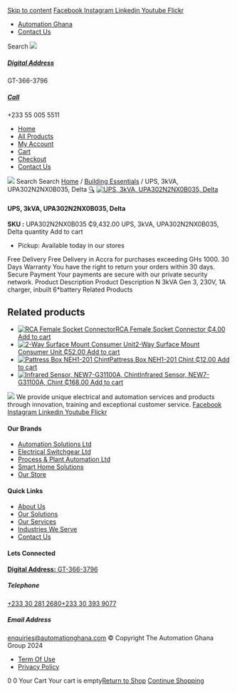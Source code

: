 [Skip to content](https://store.automationghana.com/product/ups-3kva-upa302n2nx0b035-delta/#content)
[ Facebook ](https://www.facebook.com/automationgh/) [ Instagram ](https://www.instagram.com/automationgh/) [ Linkedin ](https://www.linkedin.com/company/the-automation-ghana-limited/) [ Youtube ](https://www.youtube.com/channel/UCurrRDUSm5oIW39VXjn1u0w) [ Flickr ](https://www.flickr.com/photos/181794037@N07/)
  * [ Automation Ghana ](https://automationghana.com)
  * [ Contact Us ](https://store.automationghana.com/contact/)


Search
[ ![](https://store.automationghana.com/wp-content/uploads/2024/04/Website-TAGG-Logo-BLUE.png) ](https://store.automationghana.com/)
[ ](https://maps.app.goo.gl/m4xeaagWCNbLk4jM6)
#####  [ Digital Address ](https://maps.app.goo.gl/m4xeaagWCNbLk4jM6)
GT-366-3796 
[ ](tel:+233550055511)
#####  [ Call ](tel:+233550055511)
+233 55 005 5511 
  * [Home](https://store.automationghana.com/)
  * [All Products](https://store.automationghana.com/shop/)
  * [My Account](https://store.automationghana.com/my-account/)
  * [Cart](https://store.automationghana.com/cart/)
  * [Checkout](https://store.automationghana.com/checkout/)
  * [Contact Us](https://store.automationghana.com/contact/)


[![](https://store.automationghana.com/wp-content/uploads/2024/04/AutomationGhana_logo_white.png)](https://store.automationghana.com)
Search
Search
[Home](https://store.automationghana.com) / [Building Essentials](https://store.automationghana.com/product-category/building-essentials/) / UPS, 3kVA, UPA302N2NX0B035, Delta
[🔍](https://store.automationghana.com/product/ups-3kva-upa302n2nx0b035-delta/)
[![UPS, 3kVA, UPA302N2NX0B035, Delta](https://store.automationghana.com/wp-content/uploads/2025/06/N-1kVA-Gen-3-600x400.jpg)](https://store.automationghana.com/wp-content/uploads/2025/06/N-1kVA-Gen-3.jpg)
####  UPS, 3kVA, UPA302N2NX0B035, Delta 
**SKU :** UPA302N2NX0B035 
₵9,432.00
UPS, 3kVA, UPA302N2NX0B035, Delta quantity
Add to cart
  * Pickup: Available today in our stores


Free Delivery 
Free Delivery in Accra for purchases exceeding GHs 1000. 
30 Days Warranty 
You have the right to return your orders within 30 days. 
Secure Payment 
Your payments are secure with our private security network. 
Product Description
Product Description
N 3kVA Gen 3, 230V, 1A charger, inbuilt 6*battery
Related Products 
## Related products
  * [![RCA Female Socket Connector](https://store.automationghana.com/wp-content/uploads/2021/10/RCA-FEMALE-CONNECTOR.jpg)RCA Female Socket Connector ₵4.00 ](https://store.automationghana.com/product/rca-female-socket-connector/)
[Add to cart](https://store.automationghana.com/product/ups-3kva-upa302n2nx0b035-delta/?add-to-cart=3637)
  * [![2-Way Surface Mount Consumer Unit](https://store.automationghana.com/wp-content/uploads/2020/04/8692spf-solera.png)2-Way Surface Mount Consumer Unit ₵52.00 ](https://store.automationghana.com/product/consumer-unit-8692spf-solera/)
[Add to cart](https://store.automationghana.com/product/ups-3kva-upa302n2nx0b035-delta/?add-to-cart=1971)
  * [![Pattress Box NEH1-201 Chint](https://store.automationghana.com/wp-content/uploads/2020/04/3x3-patress-surface-300x300.jpg)Pattress Box NEH1-201 Chint ₵12.00 ](https://store.automationghana.com/product/pattress-box-neh1-201-chint/)
[Add to cart](https://store.automationghana.com/product/ups-3kva-upa302n2nx0b035-delta/?add-to-cart=1831)
  * [![Infrared Sensor, NEW7-G31100A, Chint](https://store.automationghana.com/wp-content/uploads/2020/04/infrared-sensor-300x300.jpeg)Infrared Sensor, NEW7-G31100A, Chint ₵168.00 ](https://store.automationghana.com/product/infrared-sensor-new7-g31100a-chint/)
[Add to cart](https://store.automationghana.com/product/ups-3kva-upa302n2nx0b035-delta/?add-to-cart=1753)


![](https://store.automationghana.com/wp-content/uploads/2024/04/AutomationGhana_logo_white.png)
We provide unique electrical and automation services and products through innovation, training and exceptional customer service.
[ Facebook ](https://www.facebook.com/automationgh/) [ Instagram ](https://www.instagram.com/automationgh/) [ Linkedin ](https://www.linkedin.com/company/the-automation-ghana-limited/) [ Youtube ](https://www.youtube.com/channel/UCurrRDUSm5oIW39VXjn1u0w) [ Flickr ](https://www.flickr.com/photos/181794037@N07/)
#### Our Brands
  * [ Automation Solutions Ltd ](https://store.automationghana.com/product/ups-3kva-upa302n2nx0b035-delta/)
  * [ Electrical Switchgear Ltd ](https://store.automationghana.com/product/ups-3kva-upa302n2nx0b035-delta/)
  * [ Process & Plant Automation Ltd ](https://store.automationghana.com/product/ups-3kva-upa302n2nx0b035-delta/)
  * [ Smart Home Solutions ](https://store.automationghana.com/product/ups-3kva-upa302n2nx0b035-delta/)
  * [ Our Store ](https://store.automationghana.com/product/ups-3kva-upa302n2nx0b035-delta/)


#### Quick Links
  * [ About Us ](https://store.automationghana.com/product/ups-3kva-upa302n2nx0b035-delta/)
  * [ Our Solutions ](https://store.automationghana.com/product/ups-3kva-upa302n2nx0b035-delta/)
  * [ Our Services ](https://store.automationghana.com/product/ups-3kva-upa302n2nx0b035-delta/)
  * [ Industries We Serve ](https://store.automationghana.com/product/ups-3kva-upa302n2nx0b035-delta/)
  * [ Contact Us ](https://store.automationghana.com/product/ups-3kva-upa302n2nx0b035-delta/)


#### Lets Connected
[**Digital Address:** GT-366-3796](https://maps.app.goo.gl/m4xeaagWCNbLk4jM6)
#####  Telephone 
[ +233 30 281 2680](tel:+233302812680)[+233 30 393 9077](https://store.automationghana.com/product/ups-3kva-upa302n2nx0b035-delta/+233303939077)
#####  Email Address 
enquiries@automationghana.com 
© Copyright The Automation Ghana Group 2024
  * [ Term Of Use ](https://store.automationghana.com/product/ups-3kva-upa302n2nx0b035-delta/)
  * [ Privacy Policy ](https://store.automationghana.com/product/ups-3kva-upa302n2nx0b035-delta/)


0
0
Your Cart
Your cart is empty[Return to Shop](https://store.automationghana.com/shop/)
[Continue Shopping](https://store.automationghana.com/product/ups-3kva-upa302n2nx0b035-delta/)
